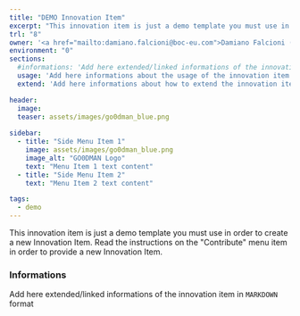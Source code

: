 ```yaml
---
title: "DEMO Innovation Item"
excerpt: "This innovation item is just a demo template you must use in order to create a new Innovation Item"
trl: "8"
owner: '<a href="mailto:damiano.falcioni@boc-eu.com">Damiano Falcioni (BOC)</a>'
environment: "0"
sections:
  #informations: 'Add here extended/linked informations of the innovation item in <b>HTML</b>'
  usage: 'Add here informations about the usage of the innovation item in <b>HTML</b>'
  extend: 'Add here informations about how to extend the innovation item in <b>HTML</b>'

header:
  image: 
  teaser: assets/images/go0dman_blue.png
  
sidebar:
  - title: "Side Menu Item 1"
    image: assets/images/go0dman_blue.png
    image_alt: "GO0DMAN Logo"
    text: "Menu Item 1 text content"
  - title: "Side Menu Item 2"
    text: "Menu Item 2 text content"

tags:
  - demo
---
```


This innovation item is just a demo template you must use in order to create a new Innovation Item.
Read the instructions on the "Contribute" menu item in order to provide a new Innovation Item.

### Informations
Add here extended/linked informations of the innovation item in `MARKDOWN` format